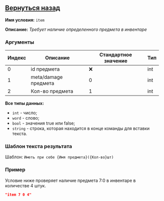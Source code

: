 [Вернуться назад](./about.md)
----------

**Имя условия:** `item`

**Описание:** *Требует наличие определенного предмета в инвентаре*

### Аргументы
Индекс | Описание | Стандартное значение | Тип
--- | --- | --- | ---
0 | id предмета | ❌ | int
1 | meta/damage предмета | 0 | int
2 | Кол-во предмета | 1 | int

**Все типы данных:**
- `int` - число; 
- `word` - слово; 
- `bool` - значения true или false; 
- `string` - строка, которая находится в конце команды для вставки текста.

### Шаблон текста результата
Шаблон: `Иметь при себе {Имя предмета}({Кол-во}шт)`

### Пример
Условие ниже проверяет наличие предмета 7:0 в инвентаре в количестве 4 штук.
```json
"item 7 0 4"
```
